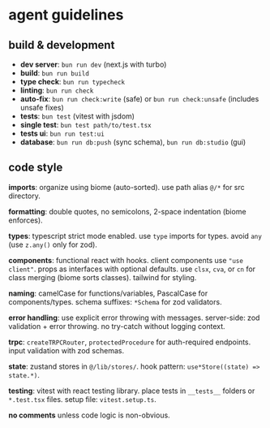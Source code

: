 # agent guidelines

## build & development

- **dev server**: `bun run dev` (next.js with turbo)
- **build**: `bun run build`
- **type check**: `bun run typecheck`
- **linting**: `bun run check`
- **auto-fix**: `bun run check:write` (safe) or `bun run check:unsafe` (includes unsafe fixes)
- **tests**: `bun test` (vitest with jsdom)
- **single test**: `bun test path/to/test.tsx`
- **tests ui**: `bun run test:ui`
- **database**: `bun run db:push` (sync schema), `bun run db:studio` (gui)

## code style

**imports**: organize using biome (auto-sorted). use path alias `@/*` for src directory.

**formatting**: double quotes, no semicolons, 2-space indentation (biome enforces).

**types**: typescript strict mode enabled. use `type` imports for types. avoid `any` (use `z.any()` only for zod).

**components**: functional react with hooks. client components use `"use client"`. props as interfaces with optional defaults. use `clsx`, `cva`, or `cn` for class merging (biome sorts classes). tailwind for styling.

**naming**: camelCase for functions/variables, PascalCase for components/types. schema suffixes: `*Schema` for zod validators.

**error handling**: use explicit error throwing with messages. server-side: zod validation + error throwing. no try-catch without logging context.

**trpc**: `createTRPCRouter`, `protectedProcedure` for auth-required endpoints. input validation with zod schemas.

**state**: zustand stores in `@/lib/stores/`. hook pattern: `use*Store((state) => state.*)`.

**testing**: vitest with react testing library. place tests in `__tests__` folders or `*.test.tsx` files. setup file: `vitest.setup.ts`.

**no comments** unless code logic is non-obvious.
